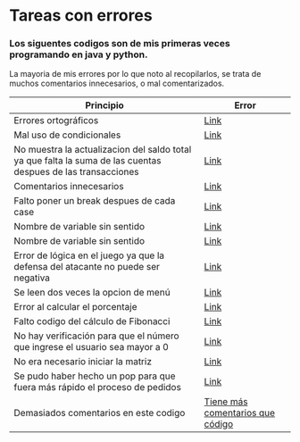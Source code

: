# Tareas con errores
### Los siguentes codigos son de mis primeras veces programando en java y python.

La mayoria de mis errores por lo que noto al recopilarlos, se trata de muchos comentarios innecesarios, o mal comentarizados.

| Principio | Error |
| --- | --- |
| Errores ortográficos | [Link](https://github.com/alecvz22/tareas-con-errores/blob/67ab16007f507160607a9b5411c8d94624f76f9d/impuestos%20(2).py#L5) |
| Mal uso de condicionales | [Link](https://github.com/alecvz22/tareas-con-errores/blob/67ab16007f507160607a9b5411c8d94624f76f9d/impuestos%20(2).py#L10)|
| No muestra la actualizacion del saldo total ya que falta la suma de las cuentas despues de las transacciones | [Link](https://github.com/alecvz22/tareas-con-errores/blob/67ab16007f507160607a9b5411c8d94624f76f9d/class%20Banco_.py#L62)|
| Comentarios innecesarios 	| [Link](https://github.com/alecvz22/tareas-con-errores/blob/67ab16007f507160607a9b5411c8d94624f76f9d/class%20Banco_.py#L42) |
| Falto poner un break despues de cada case | [Link](https://github.com/alecvz22/tareas-con-errores/blob/67ab16007f507160607a9b5411c8d94624f76f9d/Reto_4.java#L79) |
| Nombre de variable sin sentido | [Link](https://github.com/alecvz22/tareas-con-errores/blob/67ab16007f507160607a9b5411c8d94624f76f9d/Reto_3%20(1).java#L26) |
| Nombre de variable sin sentido | [Link](https://github.com/alecvz22/tareas-con-errores/blob/67ab16007f507160607a9b5411c8d94624f76f9d/Reto_3%20(1).java#L58) |
| Error de lógica en el juego ya que la defensa del atacante no puede ser negativa | [Link](https://github.com/alecvz22/tareas-con-errores/blob/67ab16007f507160607a9b5411c8d94624f76f9d/RetoFinal1%20(2).py#L14)|
| Se leen dos veces la opcion de menú | [Link](https://github.com/alecvz22/tareas-con-errores/blob/67ab16007f507160607a9b5411c8d94624f76f9d/Reto1.java#L60)|
| Error al calcular el porcentaje | [Link](https://github.com/alecvz22/tareas-con-errores/blob/67ab16007f507160607a9b5411c8d94624f76f9d/Reto1.java#L103) |
| Falto codigo del cálculo de Fibonacci | [Link](https://github.com/alecvz22/tareas-con-errores/blob/67ab16007f507160607a9b5411c8d94624f76f9d/Reto1.java#L134) |
| No hay verificación para que el número que ingrese el usuario sea mayor a 0 | [Link](https://github.com/alecvz22/tareas-con-errores/blob/67ab16007f507160607a9b5411c8d94624f76f9d/OchoReinas%20(1).java#L24)|
| No era necesario iniciar la matriz | [Link](https://github.com/alecvz22/tareas-con-errores/blob/67ab16007f507160607a9b5411c8d94624f76f9d/OchoReinas%20(1).java#L30)|
| Se pudo haber hecho un pop para que fuera más rápido el proceso de pedidos | [Link](https://github.com/alecvz22/tareas-con-errores/blob/67ab16007f507160607a9b5411c8d94624f76f9d/Main%20(1).java#L8)|
| Demasiados comentarios en este codigo | [Tiene más comentarios que código](https://github.com/alecvz22/tareas-con-errores/blob/67ab16007f507160607a9b5411c8d94624f76f9d/Reto8/Empleado%20(1)%20(1).java#L13)|
